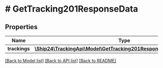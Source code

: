 # # GetTracking201ResponseData

## Properties

Name | Type | Description | Notes
------------ | ------------- | ------------- | -------------
**trackings** | [**\Ship24\TrackingApi\Model\GetTracking201ResponseDataTrackingsInner[]**](GetTracking201ResponseDataTrackingsInner.md) |  | [optional]

[[Back to Model list]](../../README.md#models) [[Back to API list]](../../README.md#endpoints) [[Back to README]](../../README.md)
